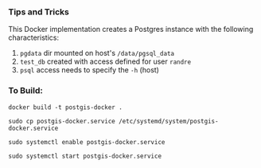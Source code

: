 ### Tips and Tricks

This Docker implementation creates a Postgres instance with the following characteristics:

1. `pgdata` dir mounted on host's `/data/pgsql_data`
2. `test_db` created with access defined for user `randre`
3. `psql` access needs to specify the `-h` (host) 

### To Build:

`docker build -t postgis-docker .`

`sudo cp postgis-docker.service /etc/systemd/system/postgis-docker.service`

`sudo systemctl enable postgis-docker.service`

`sudo systemctl start postgis-docker.service`

